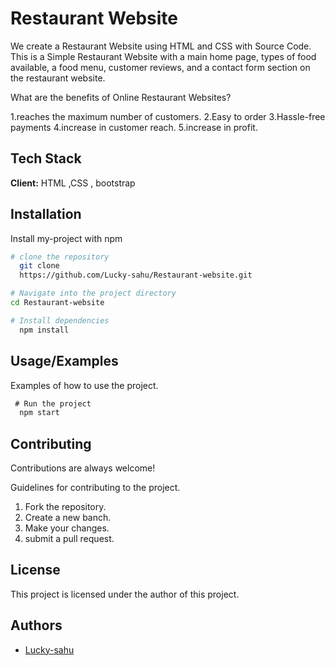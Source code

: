 
# Restaurant Website


We create a Restaurant Website using HTML and CSS with Source Code. This is a Simple Restaurant Website with a main home page, types of food available, a food menu, customer reviews, and a contact form section on the restaurant website.

What are the benefits of Online Restaurant Websites?

1.reaches the maximum number of customers.
2.Easy to order
3.Hassle-free payments
4.increase in customer reach.
5.increase in profit.


## Tech Stack

**Client:**  HTML ,CSS , bootstrap




## Installation

Install my-project with npm

```bash
# clone the repository 
  git clone 
  https://github.com/Lucky-sahu/Restaurant-website.git

# Navigate into the project directory 
cd Restaurant-website

# Install dependencies 
  npm install
```
    
## Usage/Examples
 Examples of how to use the project.
```javascript
 # Run the project 
  npm start 


```


## Contributing

Contributions are always welcome!

Guidelines for contributing to the project.

1. Fork the repository.
2. Create a new banch.
3. Make your changes.
4. submit a pull request.


## License

This project is licensed under the author of this project.


## Authors

- [Lucky-sahu](https://github.com/Lucky-sahu)

